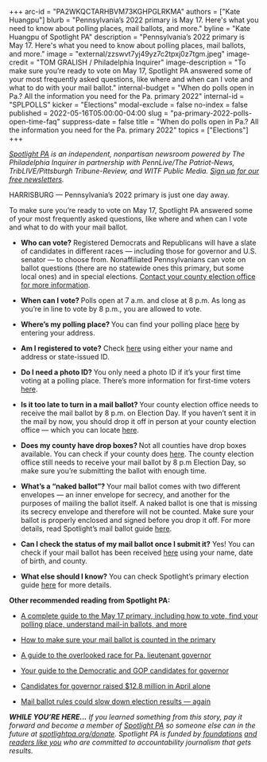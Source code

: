 +++
arc-id = "PA2WKQCTARHBVM73KGHPGLRKMA"
authors = ["Kate Huangpu"]
blurb = "Pennsylvania’s 2022 primary is May 17. Here's what you need to know about polling places, mail ballots, and more."
byline = "Kate Huangpu of Spotlight PA"
description = "Pennsylvania’s 2022 primary is May 17. Here's what you need to know about polling places, mail ballots, and more."
image = "external/zzswvt7yj49yz7c2tpxj0z7tgm.jpeg"
image-credit = "TOM GRALISH / Philadelphia Inquirer"
image-description = "To make sure you’re ready to vote on May 17, Spotlight PA answered some of your most frequently asked questions, like where and when can I vote and what to do with your mail ballot."
internal-budget = "When do polls open in Pa.? All the information you need for the Pa. primary 2022"
internal-id = "SPLPOLLS"
kicker = "Elections"
modal-exclude = false
no-index = false
published = 2022-05-16T05:00:00-04:00
slug = "pa-primary-2022-polls-open-time-faq"
suppress-date = false
title = "When do polls open in Pa.? All the information you need for the Pa. primary 2022"
topics = ["Elections"]
+++

<a href="https://www.spotlightpa.org/"><i>Spotlight PA</i></a><i> is an independent, nonpartisan newsroom powered by The Philadelphia Inquirer in partnership with PennLive/The Patriot-News, TribLIVE/Pittsburgh Tribune-Review, and WITF Public Media. </i><a href="https://www.spotlightpa.org/newsletters"><i>Sign up for our free newsletters</i></a><i>.</i>

HARRISBURG — Pennsylvania’s 2022 primary is just one day away.

To make sure you’re ready to vote on May 17, Spotlight PA answered some of your most frequently asked questions, like where and when can I vote and what to do with your mail ballot.

<script src="https://www.spotlightpa.org/embed.js" async></script><div data-spl-embed-version="1" data-spl-src="https://www.spotlightpa.org/embeds/tips/?flag_text=ELECTION%202022&tip_text=Spotlight%20PA%20is%20covering%20Pennsylvania's%202022%20gubernatorial%20and%20legislative%20elections%20%E2%80%94%20and%20we%20want%20you%20to%20help%20shape%20our%20stories.%20%3Cb%3ETell%20us%20what%20you%20want%20to%20know%20about%20those%20races%2C%20and%20send%20us%20any%20questions%20you%20have%20about%20the%20voting%20system.%3C%2Fb%3E%20Use%20the%20form%20below%20to%20reach%20our%20election%20team.&form_name=elections-embed"></div>

- <b>Who can vote?</b> Registered Democrats and Republicans will have a slate of candidates in different races — including those for governor and U.S. senator —&nbsp;to choose from. Nonaffiliated Pennsylvanians can vote on ballot questions (there are no statewide ones this primary, but some local ones) and in special elections. <a href="https://www.vote.pa.gov/Resources/Pages/Contact-Your-Election-Officials.aspx">Contact your county election office for more information</a>.

- <b>When can I vote? </b>Polls open at 7 a.m. and close at 8 p.m. As long as you’re in line to vote by 8 p.m., you are allowed to vote.

- <b>Where’s my polling place? </b>You can find your polling place <a href="https://www.pavoterservices.pa.gov/Pages/PollingPlaceInfo.aspx">here</a> by entering your address.

- <b>Am I registered to vote?</b> Check <a href="https://www.pavoterservices.pa.gov/pages/voterregistrationstatus.aspx">here</a> using either your name and address or state-issued ID.

- <b>Do I need a photo ID? </b>You only need a photo ID if it’s your first time voting at a polling place. There’s more information for first-time voters <a href="https://www.vote.pa.gov/Voting-in-PA/Pages/First-Time-Voters.aspx">here</a>.

- <b>Is it too late to turn in a mail ballot? </b>Your county election office needs to receive the mail ballot by 8 p.m. on Election Day. If you haven’t sent it in the mail by now, you should drop it off in person at your county election office — which you can locate <a href="https://www.vote.pa.gov/Resources/Pages/Contact-Your-Election-Officials.aspx">here</a>.

- <b>Does my county have drop boxes? </b>Not all counties have drop boxes available. You can check if your county does <a href="https://www.vote.pa.gov/Resources/Pages/Contact-Your-Election-Officials.aspx">here</a>. The county election office still needs to receive your mail ballot by 8 p.m Election Day, so make sure you’re submitting the ballot with enough time.

- <b>What’s a “naked ballot”? </b>Your mail ballot comes with two different envelopes — an inner envelope for secrecy, and another for the purposes of mailing the ballot itself. A naked ballot is one that is missing its secrecy envelope and therefore will not be counted. Make sure your ballot is properly enclosed and signed before you drop it off. For more details, read Spotlight’s mail ballot guide <a href="https://www.spotlightpa.org/news/2022/05/pa-primary-2022-mail-ballot-instructions/">here</a>.

- <b>Can I check the status of my mail ballot once I submit it?</b> Yes! You can check if your mail ballot has been received <a href="https://www.pavoterservices.pa.gov/pages/ballottracking.aspx">here</a> using your name, date of birth, and county.

- <b>What else should I know?</b> You can check Spotlight’s primary election guide <a href="https://www.spotlightpa.org/news/2022/04/pa-election-day-2022-pennsylvania-primary-governor-senate-voting-guide/">here</a> for more details.

<script src="https://www.spotlightpa.org/embed.js" async></script><div data-spl-embed-version="1" data-spl-src="https://www.spotlightpa.org/embeds/donate/"></div>

<b>Other recommended reading from Spotlight PA:</b>

- <a href="https://www.spotlightpa.org/news/2022/04/pa-election-day-2022-pennsylvania-primary-governor-senate-voting-guide/">A complete guide to the May 17 primary, including how to vote, find your polling place, understand mail-in ballots, and more</a>

- <a href="https://www.spotlightpa.org/news/2022/05/pa-primary-2022-mail-ballot-instructions/">How to make sure your mail ballot is counted in the primary</a>

- <a href="https://www.spotlightpa.org/news/2022/04/pennsylvania-lieutenant-governor-2022-election-guide/">A guide to the overlooked race for Pa. lieutenant governor</a>

- <a href="https://www.spotlightpa.org/news/2022/04/pa-primary-governor-election-2022-candidates-guide/">Your guide to the Democratic and GOP candidates for governor</a>

- <a href="https://www.spotlightpa.org/news/2022/05/pennsylvania-primary-2022-governor-election-april-fundraising/" target="_blank">Candidates for governor raised $12.8 million in April alone</a>

- <a href="https://www.spotlightpa.org/news/2022/05/pa-primary-2022-mail-ballot-election-results-precanvassing/" target="_blank">Mail ballot rules could slow down election results — again</a>

<i><b>WHILE YOU’RE HERE...</b></i><i> If you learned something from this story, pay it forward and become a member of </i><a href="https://www.spotlightpa.org/"><i>Spotlight PA</i></a><i> so someone else can in the future at </i><a href="http://spotlightpa.org/donate"><i>spotlightpa.org/donate</i></a><i>. Spotlight PA is funded by</i><a href="https://www.spotlightpa.org/support"><i> foundations</i></a><i> </i><a href="https://www.spotlightpa.org/support"><i>and readers like you</i></a><i> who are committed to accountability journalism that gets results.</i>
